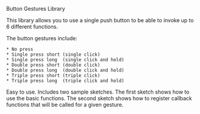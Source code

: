 Button Gestures Library

This library allows you to use a single push button to be
able to invoke up to 6 different functions.

The button gestures include:

    * No press
    * Single press short (single click)
    * Single press long  (single click and hold)
    * Double press short (double click)
    * Double press long  (double click and hold)
    * Triple press short (triple click)
    * Triple press long  (triple click and hold)

Easy to use. Includes two sample sketches. The first sketch shows how to use the basic functions. The second sketch shows how to register callback functions that will be called for a given gesture.
